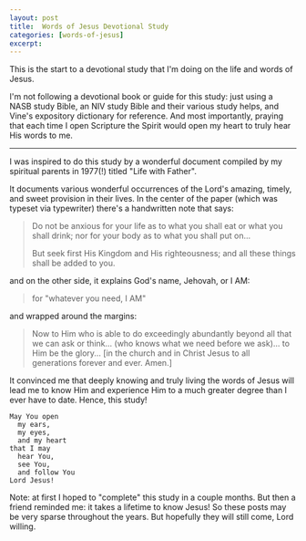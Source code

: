 ```yaml
---
layout: post
title:  Words of Jesus Devotional Study
categories: [words-of-jesus]
excerpt: 
---
```


This is the start to a devotional study that I'm doing on the life and words of Jesus.

I'm not following a devotional book or guide for this study: just using a NASB study Bible, an NIV study Bible and their various study helps, and Vine's expository dictionary for reference. And most importantly, praying that each time I open Scripture the Spirit would open my heart to truly hear His words to me.

---

I was inspired to do this study by a wonderful document compiled by my spiritual parents in 1977(!) titled "Life with Father".

It documents various wonderful occurrences of the Lord's amazing, timely, and sweet provision in their lives. In the center of the paper (which was typeset via typewriter) there's a handwritten note that says:

> Do not be anxious for your life as to what you shall eat or what you shall drink;
> nor for your body as to what you shall put on...
>
> But seek first His Kingdom and His righteousness; and all these things shall be added to you.


and on the other side, it explains God's name, Jehovah, or I AM:

> for "whatever you need, I AM"


and wrapped around the margins:

> Now to Him who is able to do exceedingly abundantly beyond all that we can ask or think... (who knows what we need before we ask)... to Him be the glory... \[in the church and in Christ Jesus to all generations forever and ever. Amen.\]




It convinced me that deeply knowing and truly living the words of Jesus will lead me to know Him and experience Him to a much greater degree than I ever have to date. Hence, this study!


```
May You open
  my ears,
  my eyes,
  and my heart
that I may
  hear You,
  see You,
  and follow You
Lord Jesus!
```







Note: at first I hoped to "complete" this study in a couple months. But then a friend reminded me: it takes a lifetime to know Jesus!  So these posts may be very sparse throughout the years.  But hopefully they will still come, Lord willing.
